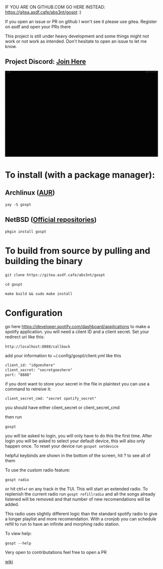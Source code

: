 IF YOU ARE ON GITHUB.COM GO HERE INSTEAD: https://gitea.asdf.cafe/abs3nt/gospt :)


If you open an issue or PR on github I won't see it please use gitea. Register on asdf and open your PRs there

This project is still under heavy development and some things might not work or not work as intended. Don't hesitate to open an issue to let me know.

Project Discord: [Join Here](https://discord.gg/nWEEK6HrUD)
---
![video](/assets/gospt.gif)

# To install (with a package manager):

## Archlinux ([AUR])
```yay -S gospt```

## NetBSD ([Official repositories])
```pkgin install gospt```

# To build from source by pulling and building the binary

```git clone https://gitea.asdf.cafe/abs3nt/gospt```

```cd gospt```

```make build && sudo make install```

[AUR]: https://aur.archlinux.org/packages/gospt
[Official repositories]: https://pkgsrc.se/audio/gospt/

# Configuration
go here https://developer.spotify.com/dashboard/applications to make a spotify application. you will need a client ID and a client secret. Set your redirect uri like this:

```http://localhost:8888/callback```

add your information to ~/.config/gospt/client.yml like this

```
client_id: "idgoeshere"
client_secret: "secretgoeshere"
port: "8888"
```
if you dont want to store your secret in the file in plaintext you can use a command to retreive it:

```
client_secret_cmd: "secret spotify_secret"
```

you should have either client_secret or client_secret_cmd


then run

```gospt```

you will be asked to login, you will only have to do this the first time. After login you will be asked to select your default device, this will also only happen once. To reset your device run ```gospot setdevice```

helpful keybinds are shown in the bottom of the screen, hit ? to see all of them

To use the custom radio feature:

```gospt radio```


or hit ctrl+r on any track in the TUI. This will start an extended radio. To replenish the current radio run ```gospt refillradio``` and all the songs already listened will be removed and that number of new recomendations will be added.

This radio uses slightly different logic than the standard spotify radio to give a longer playlist and more recomendation. With a cronjob you can schedule refill to run to have an infinite and morphing radio station.

To view help:

```gospt --help```

Very open to contributations feel free to open a PR

[wiki](https://gitea.asdf.cafe/abs3nt/gospt/wiki)
